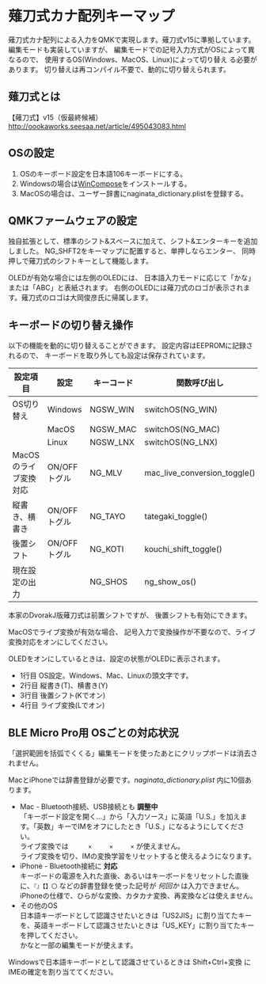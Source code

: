 # 薙刀式カナ配列キーマップ

薙刀式カナ配列による入力をQMKで実現します。薙刀式v15に準拠しています。
編集モードも実装していますが、
編集モードでの記号入力方式がOSによって異なるので、
使用するOS(Windows、MacOS、Linux)によって切り替え る必要があります。
切り替えは再コンパイル不要で、動的に切り替えられます。

## 薙刀式とは

【薙刀式】v15（仮最終候補）
http://oookaworks.seesaa.net/article/495043083.html
## OSの設定

1. OSのキーボード設定を日本語106キーボードにする。
2. Windowsの場合は[WinCompose](http://wincompose.info/)をインストールする。
3. MacOSの場合は、ユーザー辞書にnaginata_dictionary.plistを登録する。

## QMKファームウェアの設定

独自拡張として、標準のシフト&スペースに加えて、シフト&エンターキーを追加しました。
NG_SHFT2をキーマップに配置すると、単押しならエンター、
同時押しで薙刀式のシフトキーとして機能します。

OLEDが有効な場合には左側のOLEDには、
日本語入力モードに応じて「かな」または「ABC」と表紙されます。
右側のOLEDには薙刀式のロゴが表示されます。薙刀式のロゴは大岡俊彦氏に帰属します。

## キーボードの切り替え操作

以下の機能を動的に切り替えることができます。
設定内容はEEPROMに記録されるので、
キーボードを取り外しても設定は保存されています。

| 設定項目 | 設定 | キーコード | 関数呼び出し | 
|---|---|---|---|
| OS切り替え            | Windows  | NGSW_WIN  | switchOS(NG_WIN)  | 
|                       | MacOS    | NGSW_MAC  | switchOS(NG_MAC)  | 
|                       | Linux    | NGSW_LNX  | switchOS(NG_LNX)  | 
| MacOSのライブ変換対応 | ON/OFFトグル   | NG_MLV   | mac_live_conversion_toggle()  | 
| 縦書き、横書き        | ON/OFFトグル   | NG_TAYO    | tategaki_toggle()  | 
| 後置シフト            | ON/OFFトグル   | NG_KOTI  | kouchi_shift_toggle()  | 
| 現在設定の出力        |   | NG_SHOS   | ng_show_os()  | 

本家のDvorakJ版薙刀式は前置シフトですが、
後置シフトも有効にできます。

MacOSでライブ変換が有効な場合、
記号入力で変換操作が不要なので、ライブ変換対応をオンにしてください。

OLEDをオンにしているときは、設定の状態がOLEDに表示されます。
 * 1行目 OS設定。Windows、Mac、Linuxの頭文字です。
 * 2行目 縦書き(T)、横書き(Y)
 * 3行目 後置シフト(Kでオン)
 * 4行目 ライブ変換(Lでオン)

## BLE Micro Pro用 OSごとの対応状況
「選択範囲を括弧でくくる」編集モードを使ったあとにクリップボードは消去されません。

MacとiPhoneでは辞書登録が必要です。_naginata_dictionary.plist_ 内に10個あります。
* Mac - Bluetooth接続、USB接続とも __調整中__  
「キーボード設定を開く...」から「入力ソース」に英語「U.S.」を加えます。「英数」キーでIMをオフにしたとき「U.S.」になるようにしてください。  
ライブ変換では ```　　　×　　　×　　　×``` が使えません。  
ライブ変換を切り、IMの変換学習をリセットすると使えるようになります。
* iPhone - Bluetooth接続に __対応__  
キーボードの電源を入れた直後、あるいはキーボードをリセットした直後に、```『』【】〇``` などの辞書登録を使った記号が _何回か_ は入力できません。  
iPhoneの仕様で、ひらがな変換、カタカナ変換、再変換などは使えません。
* その他のOS  
日本語キーボードとして認識させたいときは「US2JIS」に割り当てたキーを、英語キーボードして認識させたいときは「US_KEY」に割り当てたキーを押してください。  
かなと一部の編集モードが使えます。

Windowsで日本語キーボードとして認識させているときは Shift+Ctrl+変換 にIMEの確定を割り当ててください。
